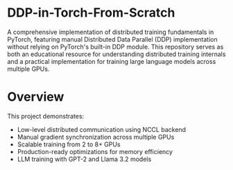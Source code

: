 # DDP-in-Torch-From-Scratch

A comprehensive implementation of distributed training fundamentals in PyTorch, featuring manual Distributed Data Parallel (DDP) implementation without relying on PyTorch's built-in DDP module. This repository serves as both an educational resource for understanding distributed training internals and a practical implementation for training large language models across multiple GPUs.

# Overview

This project demonstrates:

- Low-level distributed communication using NCCL backend
- Manual gradient synchronization across multiple GPUs
- Scalable training from 2 to 8+ GPUs
- Production-ready optimizations for memory efficiency
- LLM training with GPT-2 and Llama 3.2 models
